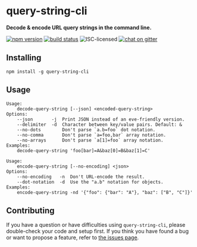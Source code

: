 # query-string-cli

**Decode & encode URL query strings in the command line.**

[![npm version](https://img.shields.io/npm/v/query-string-cli.svg)](https://www.npmjs.com/package/query-string-cli)
[![build status](https://img.shields.io/travis/derhuerst/query-string-cli.svg)](https://travis-ci.org/derhuerst/query-string-cli)
![ISC-licensed](https://img.shields.io/github/license/derhuerst/query-string-cli.svg)
[![chat on gitter](https://badges.gitter.im/derhuerst.svg)](https://gitter.im/derhuerst)


## Installing

```shell
npm install -g query-string-cli
```


## Usage

```
Usage:
    decode-query-string [--json] <encoded-query-string>
Options:
    --json       -j  Print JSON instead of an eve-friendly version.
    --delimiter  -d  Character between key/value pairs. Default: &
    --no-dots        Don't parse `a.b=foo` dot notation.
    --no-comma       Don't parse `a=foo,bar` array notation.
    --no-arrays      Don't parse `a[1]=foo` array notation.
Examples:
    decode-query-string 'foo[bar]=A&baz[0]=B&baz[1]=C'
```

```
Usage:
    encode-query-string [--no-encoding] <json>
Options:
    --no-encoding   -n  Don't URL-encode the result.
    --dot-notation  -d  Use the "a.b" notation for objects.
Examples:
    encode-query-string -nd '{"foo": {"bar": "A"}, "baz": ["B", "C"]}'
```


## Contributing

If you have a question or have difficulties using `query-string-cli`, please double-check your code and setup first. If you think you have found a bug or want to propose a feature, refer to [the issues page](https://github.com/derhuerst/query-string-cli/issues).

